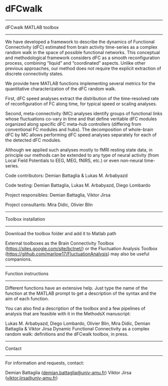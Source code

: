 # dFCwalk
*****************************************************
dFCwalk MATLAB toolbox
*****************************************************

We have developed a framework to describe the dynamics of Functional Connectivity (dFC) 
estimated from brain activity time-series as a complex random walk in the space of possible 
functional networks. This conceptual and methodological framework considers dFC as a 
smooth reconfiguration process, combining “liquid” and “coordinated” aspects. 
Unlike other previous approaches, our method does not require the explicit extraction 
of discrete connectivity states.

We provide here MATLAB functions implementing several metrics for the quantitative 
characterization of the dFC random walk. 

First, dFC speed analyses extract the distribution of the time-resolved rate 
of reconfiguration of FC along time, for typical speed or scaling analyses. 

Second, meta-connectivity (MC) analyses identify groups of functional links whose 
fluctuations co-vary in time and that define veritable dFC modules organized along 
specific dFC meta-hub controllers (differing from conventional FC modules and hubs). 
The decomposition of whole-brain dFC by MC allows performing dFC speed analyses 
separately for each of the detected dFC modules.

Although we applied such analyses mostly to fMRI resting state data, 
in principle our methods can be extended to any type of neural activity 
(from Local Field Potentials to EEG, MEG, fNIRS, etc.) or even non-neural time-series.


Code contributors:
Demian Battaglia & Lukas M. Arbabyazd

Code testing: 
Demian Battaglia, Lukas M. Arbabyazd, Diego Lombardo

Project responsibles:
Demian Battaglia, Viktor Jirsa

Project consultants:
Mira Didic, Olivier Blin


*****************************************************
Toolbox installation
*****************************************************

Download the toolbox folder and add it to Matlab path

External toolboxes as the Brain Connectivity Toolbox (https://sites.google.com/site/bctnet/)
or the Fluctuation Analysis Toolbox (https://github.com/marlow17/FluctuationAnalysis) may also be 
useful companions.


*****************************************************
Function instructions
*****************************************************

Different functions have an extensive help. Just type the name of the function at the MATLAB
prompt to get a description of the syntax and the aim of each function.

You can also find a description of the toolbox and a few pipelines of analysis that are feasible
with it in the MethodsX manuscript:

Lukas M. Arbabyazd, Diego Lombardo, Olivier Blin, Mira Didic, Demian Battaglia & Viktor Jirsa 
Dynamic Functional Connectivity as a complex random walk: definitions and the dFCwalk toolbox,
in press.

*****************************************************
Contact
*****************************************************

For information and requests, contact:

Demian Battaglia (demian.battaglia@univ-amu.fr)
Viktor Jirsa (viktor.jirsa@univ-amu.fr)

